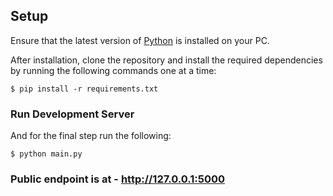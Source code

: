 ## Setup

Ensure that the latest version of [Python](https://www.python.org/) is installed on your PC.

After installation, clone the repository and install the required dependencies by running the following commands one at a time:

    $ pip install -r requirements.txt

### Run Development Server

And for the final step run the following:

    $ python main.py

### Public endpoint is at - http://127.0.0.1:5000
